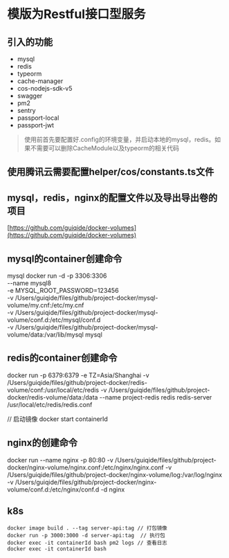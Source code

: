 # 模版为Restful接口型服务

## 引入的功能
- mysql
- redis
- typeorm
- cache-manager
- cos-nodejs-sdk-v5
- swagger
- pm2
- sentry
- passport-local
- passport-jwt

> 使用前首先要配置好.config的环境变量，并启动本地的mysql，redis。如果不需要可以删除CacheModule以及typeorm的相关代码

## 使用腾讯云需要配置helper/cos/constants.ts文件

## mysql，redis，nginx的配置文件以及导出导出卷的项目
[https://github.com/guiqide/docker-volumes](https://github.com/guiqide/docker-volumes)
## mysql的container创建命令
mysql
docker run -d -p 3306:3306 \
--name mysql8 \
-e MYSQL_ROOT_PASSWORD=123456 \
-v /Users/guiqide/files/github/project-docker/mysql-volume/my.cnf:/etc/my.cnf \
-v /Users/guiqide/files/github/project-docker/mysql-volume/conf.d:/etc/mysql/conf.d \
-v /Users/guiqide/files/github/project-docker/mysql-volume/data:/var/lib/mysql mysql

## redis的container创建命令
docker run -p 6379:6379 -e TZ=Asia/Shanghai -v /Users/guiqide/files/github/project-docker/redis-volume/conf:/usr/local/etc/redis -v /Users/guiqide/files/github/project-docker/redis-volume/data:/data --name project-redis redis redis-server /usr/local/etc/redis/redis.conf

// 启动镜像
docker start containerId

## nginx的创建命令
docker run --name nginx -p 80:80 -v /Users/guiqide/files/github/project-docker/nginx-volume/nginx.conf:/etc/nginx/nginx.conf -v /Users/guiqide/files/github/project-docker/nginx-volume/log:/var/log/nginx -v /Users/guiqide/files/github/project-docker/nginx-volume/conf.d:/etc/nginx/conf.d -d nginx

## k8s
```
docker image build . --tag server-api:tag // 打包镜像
docker run -p 3000:3000 -d server-api:tag  // 执行包
docker exec -it containerId bash pm2 logs // 查看日志
docker exec -it containerId bash
```